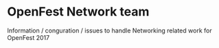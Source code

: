 # OpenFest Network team

Information / conguration / issues to handle Networking related work for OpenFest 2017
